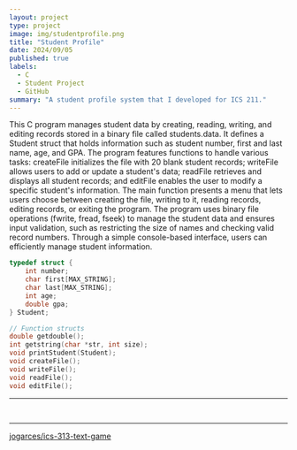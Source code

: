 ```yaml
---
layout: project
type: project
image: img/studentprofile.png
title: "Student Profile"
date: 2024/09/05
published: true
labels:
  - C
  - Student Project
  - GitHub
summary: "A student profile system that I developed for ICS 211."
---
```


This C program manages student data by creating, reading, writing, and editing records stored in a binary file called students.data. 
It defines a Student struct that holds information such as student number, first and last name, age, and GPA. 
The program features functions to handle various tasks: createFile initializes the file with 20 blank student records; 
writeFile allows users to add or update a student's data; readFile retrieves and displays all student records; and editFile enables the user to modify a specific student's information. 
The main function presents a menu that lets users choose between creating the file, writing to it, reading records, editing records, or exiting the program. 
The program uses binary file operations (fwrite, fread, fseek) to manage the student data and ensures input validation, 
such as restricting the size of names and checking valid record numbers. 
Through a simple console-based interface, users can efficiently manage student information.

```cpp
typedef struct {
    int number;
    char first[MAX_STRING];
    char last[MAX_STRING];
    int age;
    double gpa;
} Student;

// Function structs
double getdouble();
int getstring(char *str, int size);
void printStudent(Student);
void createFile();
void writeFile();
void readFile();
void editFile();
```
<hr>

<pre>

</pre>

<hr>

<a href="https://github.com/jogarces/ics-313-text-game">
  <i class="large github icon" style="font-size: 200px; width: 200px; height: 200px;"></i> jogarces/ics-313-text-game
</a>
